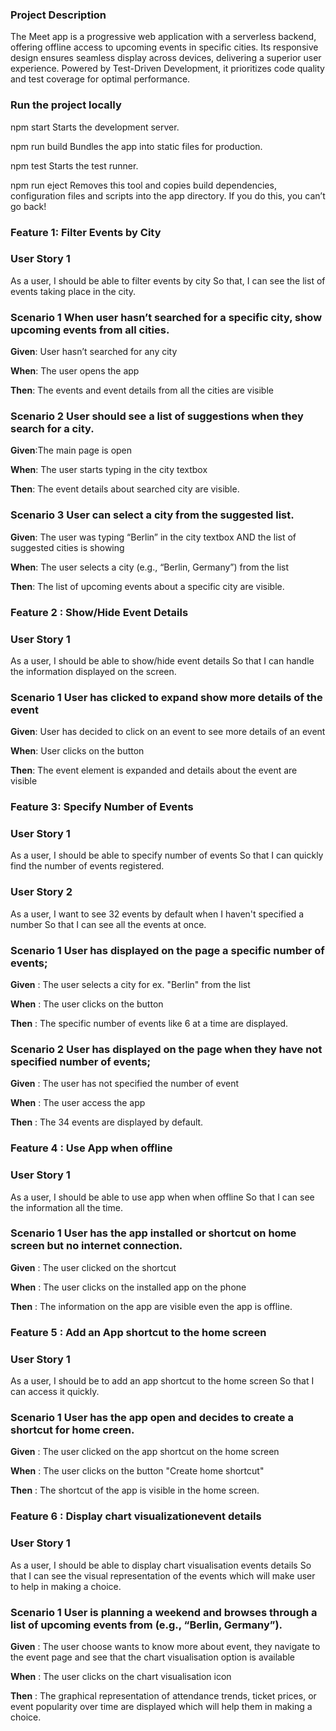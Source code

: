### Project Description

The Meet app is a progressive web application with a serverless backend, offering offline access to upcoming events in specific cities. Its responsive design ensures seamless display across devices, delivering a superior user experience. Powered by Test-Driven Development, it prioritizes code quality and test coverage for optimal performance.

### Run the project locally

npm start
Starts the development server.

npm run build
Bundles the app into static files for production.

npm test
Starts the test runner.

npm run eject
Removes this tool and copies build dependencies, configuration files
and scripts into the app directory. If you do this, you can’t go back!

### Feature 1: Filter Events by City

### User Story 1

As a user,
I should be able to filter events by city
So that, I can see the list of events taking place in the city.

### Scenario 1 When user hasn’t searched for a specific city, show upcoming events from all cities.

**Given**: User hasn’t searched for any city

**When**: The user opens the app

**Then**: The events and event details from all the cities are visible

### Scenario 2 User should see a list of suggestions when they search for a city.

**Given**:The main page is open

**When**: The user starts typing in the city textbox

**Then**: The event details about searched city are visible.

### Scenario 3 User can select a city from the suggested list.

**Given**: The user was typing “Berlin” in the city textbox AND the list of suggested cities is showing

**When**: The user selects a city (e.g., “Berlin, Germany”) from the list

**Then**: The list of upcoming events about a specific city are visible.

### Feature 2 : Show/Hide Event Details

### User Story 1

As a user,
I should be able to show/hide event details
So that I can handle the information displayed on the screen.

### Scenario 1 User has clicked to expand show more details of the event

**Given**: User has decided to click on an event to see more details of an event

**When**: User clicks on the button

**Then**: The event element is expanded and details about the event are visible

### Feature 3: Specify Number of Events

### User Story 1

As a user,
I should be able to specify number of events
So that I can quickly find the number of events registered.

### User Story 2

As a user,
I want to see 32 events by default when I haven't specified a number
So that I can see all the events at once.

### Scenario 1 User has displayed on the page a specific number of events;

**Given** : The user selects a city for ex. "Berlin" from the list

**When** : The user clicks on the button

**Then** : The specific number of events like 6 at a time are displayed.

### Scenario 2 User has displayed on the page when they have not specified number of events;

**Given** : The user has not specified the number of event

**When** : The user access the app

**Then** : The 34 events are displayed by default.

### Feature 4 : Use App when offline

### User Story 1

As a user,
I should be able to use app when when offline
So that I can see the information all the time.

### Scenario 1 User has the app installed or shortcut on home screen but no internet connection.

**Given** : The user clicked on the shortcut

**When** : The user clicks on the installed app on the phone

**Then** : The information on the app are visible even the app is offline.

### Feature 5 : Add an App shortcut to the home screen

### User Story 1

As a user,
I should be to add an app shortcut to the home screen
So that I can access it quickly.

### Scenario 1 User has the app open and decides to create a shortcut for home creen.

**Given** : The user clicked on the app shortcut on the home screen

**When** : The user clicks on the button "Create home shortcut"

**Then** : The shortcut of the app is visible in the home screen.

### Feature 6 : Display chart visualizationevent details

### User Story 1

As a user,
I should be able to display chart visualisation events details
So that I can see the visual representation of the events which will make user to help in making a choice.

### Scenario 1 User is planning a weekend and browses through a list of upcoming events from (e.g., “Berlin, Germany”).

**Given** : The user choose wants to know more about event, they navigate to the event page and see that the chart visualisation option is available

**When** : The user clicks on the chart visualisation icon

**Then** : The graphical representation of attendance trends, ticket prices, or event popularity over time are displayed which will help them in making a choice.
